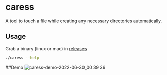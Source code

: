 # caress
A tool to touch a file while creating any necessary directories automatically.
## Usage
Grab a binary (linux or mac) in [releases](https://github.com/Gnarus-G/caress/releases)
```sh
./caress --help
```
##Demo
![caress-demo-2022-06-30_00 39 36](https://user-images.githubusercontent.com/37311893/176594383-e3723f73-f1c3-4dbe-9a70-71c4b6c21552.gif)
